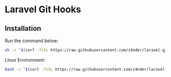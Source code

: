 # Laravel Git Hooks

## Installation

Run the command below:

```bash
sh -c "$(curl -fsSL https://raw.githubusercontent.com/z4nder/laravel-git-hooks/main/run)"
```

Linux  Environment:

```bash
bash -c "$(curl -fsSL https://raw.githubusercontent.com/z4nder/laravel-git-hooks/main/run)"
```